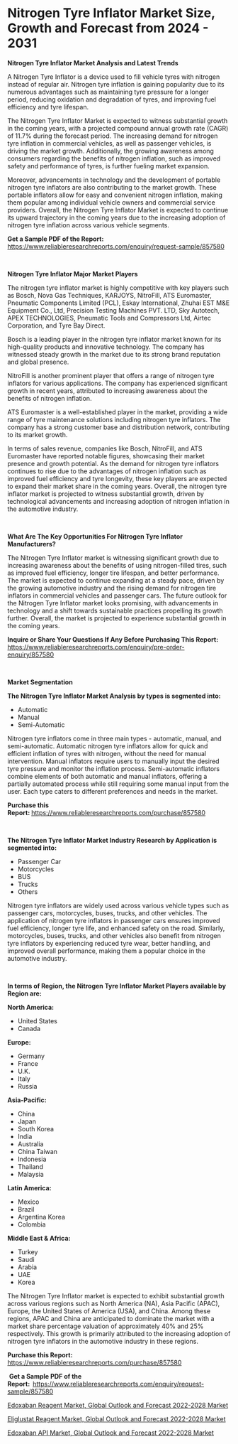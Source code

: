 <p><h1>Nitrogen Tyre Inflator Market Size, Growth and Forecast from 2024 - 2031</h1></p><p><strong>Nitrogen Tyre Inflator Market Analysis and Latest Trends</strong></p>
<p><p>A Nitrogen Tyre Inflator is a device used to fill vehicle tyres with nitrogen instead of regular air. Nitrogen tyre inflation is gaining popularity due to its numerous advantages such as maintaining tyre pressure for a longer period, reducing oxidation and degradation of tyres, and improving fuel efficiency and tyre lifespan.</p><p>The Nitrogen Tyre Inflator Market is expected to witness substantial growth in the coming years, with a projected compound annual growth rate (CAGR) of 11.7% during the forecast period. The increasing demand for nitrogen tyre inflation in commercial vehicles, as well as passenger vehicles, is driving the market growth. Additionally, the growing awareness among consumers regarding the benefits of nitrogen inflation, such as improved safety and performance of tyres, is further fueling market expansion.</p><p>Moreover, advancements in technology and the development of portable nitrogen tyre inflators are also contributing to the market growth. These portable inflators allow for easy and convenient nitrogen inflation, making them popular among individual vehicle owners and commercial service providers. Overall, the Nitrogen Tyre Inflator Market is expected to continue its upward trajectory in the coming years due to the increasing adoption of nitrogen tyre inflation across various vehicle segments.</p></p>
<p><strong>Get a Sample PDF of the Report:&nbsp;</strong> <a href="https://www.reliableresearchreports.com/enquiry/request-sample/857580">https://www.reliableresearchreports.com/enquiry/request-sample/857580</a></p>
<p>&nbsp;</p>
<p><strong>Nitrogen Tyre Inflator Major Market Players</strong></p>
<p><p>The nitrogen tyre inflator market is highly competitive with key players such as Bosch, Nova Gas Techniques, KARJOYS, NitroFill, ATS Euromaster, Pneumatic Components Limited (PCL), Eskay International, Zhuhai EST M&E Equipment Co., Ltd, Precision Testing Machines PVT. LTD, Sky Autotech, APEX TECHNOLOGIES, Pneumatic Tools and Compressors Ltd, Airtec Corporation, and Tyre Bay Direct. </p><p>Bosch is a leading player in the nitrogen tyre inflator market known for its high-quality products and innovative technology. The company has witnessed steady growth in the market due to its strong brand reputation and global presence.</p><p>NitroFill is another prominent player that offers a range of nitrogen tyre inflators for various applications. The company has experienced significant growth in recent years, attributed to increasing awareness about the benefits of nitrogen inflation.</p><p>ATS Euromaster is a well-established player in the market, providing a wide range of tyre maintenance solutions including nitrogen tyre inflators. The company has a strong customer base and distribution network, contributing to its market growth.</p><p>In terms of sales revenue, companies like Bosch, NitroFill, and ATS Euromaster have reported notable figures, showcasing their market presence and growth potential. As the demand for nitrogen tyre inflators continues to rise due to the advantages of nitrogen inflation such as improved fuel efficiency and tyre longevity, these key players are expected to expand their market share in the coming years. Overall, the nitrogen tyre inflator market is projected to witness substantial growth, driven by technological advancements and increasing adoption of nitrogen inflation in the automotive industry.</p></p>
<p>&nbsp;</p>
<p><strong>What Are The Key Opportunities For Nitrogen Tyre Inflator Manufacturers?</strong></p>
<p><p>The Nitrogen Tyre Inflator market is witnessing significant growth due to increasing awareness about the benefits of using nitrogen-filled tires, such as improved fuel efficiency, longer tire lifespan, and better performance. The market is expected to continue expanding at a steady pace, driven by the growing automotive industry and the rising demand for nitrogen tire inflators in commercial vehicles and passenger cars. The future outlook for the Nitrogen Tyre Inflator market looks promising, with advancements in technology and a shift towards sustainable practices propelling its growth further. Overall, the market is projected to experience substantial growth in the coming years.</p></p>
<p><strong>Inquire or Share Your Questions If Any Before Purchasing This Report:</strong> <a href="https://www.reliableresearchreports.com/enquiry/pre-order-enquiry/857580">https://www.reliableresearchreports.com/enquiry/pre-order-enquiry/857580</a></p>
<p>&nbsp;</p>
<p><strong>Market Segmentation</strong></p>
<p><strong>The Nitrogen Tyre Inflator Market Analysis by types is segmented into:</strong></p>
<p><ul><li>Automatic</li><li>Manual</li><li>Semi-Automatic</li></ul></p>
<p><p>Nitrogen tyre inflators come in three main types - automatic, manual, and semi-automatic. Automatic nitrogen tyre inflators allow for quick and efficient inflation of tyres with nitrogen, without the need for manual intervention. Manual inflators require users to manually input the desired tyre pressure and monitor the inflation process. Semi-automatic inflators combine elements of both automatic and manual inflators, offering a partially automated process while still requiring some manual input from the user. Each type caters to different preferences and needs in the market.</p></p>
<p><strong>Purchase this Report:&nbsp;</strong><a href="https://www.reliableresearchreports.com/purchase/857580">https://www.reliableresearchreports.com/purchase/857580</a></p>
<p>&nbsp;</p>
<p><strong>The Nitrogen Tyre Inflator Market Industry Research by Application is segmented into:</strong></p>
<p><ul><li>Passenger Car</li><li>Motorcycles</li><li>BUS</li><li>Trucks</li><li>Others</li></ul></p>
<p><p>Nitrogen tyre inflators are widely used across various vehicle types such as passenger cars, motorcycles, buses, trucks, and other vehicles. The application of nitrogen tyre inflators in passenger cars ensures improved fuel efficiency, longer tyre life, and enhanced safety on the road. Similarly, motorcycles, buses, trucks, and other vehicles also benefit from nitrogen tyre inflators by experiencing reduced tyre wear, better handling, and improved overall performance, making them a popular choice in the automotive industry.</p></p>
<p>&nbsp;</p>
<p><strong>In terms of Region, the Nitrogen Tyre Inflator Market Players available by Region are:</strong></p>
<p>
    <p> <strong> North America: </strong>
        <ul>
            <li>United States</li>
            <li>Canada</li>
        </ul>
        </p> 
    <p> <strong> Europe: </strong>
        <ul>
            <li>Germany</li>
            <li>France</li>
            <li>U.K.</li>
            <li>Italy</li>
            <li>Russia</li>
        </ul>
        </p> 
    <p> <strong> Asia-Pacific: </strong>
        <ul>
            <li>China</li>
            <li>Japan</li>
            <li>South Korea</li>
            <li>India</li>
            <li>Australia</li>
            <li>China Taiwan</li>
            <li>Indonesia</li>
            <li>Thailand</li>
            <li>Malaysia</li>
        </ul>
        </p> 
    <p> <strong> Latin America: </strong>
        <ul>
            <li>Mexico</li>
            <li>Brazil</li>
            <li>Argentina Korea</li>
            <li>Colombia</li>
        </ul>
        </p> 
    <p> <strong> Middle East & Africa: </strong>
        <ul>
            <li>Turkey</li>
            <li>Saudi</li>
            <li>Arabia</li>
            <li>UAE</li>
            <li>Korea</li>
        </ul>
    </p>
    </p>
<p><p>The Nitrogen Tyre Inflator market is expected to exhibit substantial growth across various regions such as North America (NA), Asia Pacific (APAC), Europe, the United States of America (USA), and China. Among these regions, APAC and China are anticipated to dominate the market with a market share percentage valuation of approximately 40% and 25% respectively. This growth is primarily attributed to the increasing adoption of nitrogen tyre inflators in the automotive industry in these regions.</p></p>
<p><strong>Purchase this Report: </strong><a href="https://www.reliableresearchreports.com/purchase/857580">https://www.reliableresearchreports.com/purchase/857580</a></p>
<p>&nbsp;<strong>Get a Sample PDF of the Report:&nbsp;&nbsp;</strong><a href="https://www.reliableresearchreports.com/enquiry/request-sample/857580">https://www.reliableresearchreports.com/enquiry/request-sample/857580</a></p>
<p><strong></strong></p>
<p><p><a href="https://view.publitas.com/reportprime-1/edoxaban-reagent-market-global-outlook-and-forecast-2022-2028-market-research-report-unlocks-analysis-on-the-market-financial-status-market-size-and-market-revenue-upto-2030/">Edoxaban Reagent Market, Global Outlook and Forecast 2022-2028 Market</a></p><p><a href="https://view.publitas.com/reportprime-1/eliglustat-reagent-market-global-outlook-and-forecast-2022-2028-market-growth-market-trends-covid-19-impact-and-forecasts-for-period-from-2023-2030/">Eliglustat Reagent Market, Global Outlook and Forecast 2022-2028 Market</a></p><p><a href="https://view.publitas.com/reportprime-1/edoxaban-api-market-global-outlook-and-forecast-2022-2028-market-share-market-new-trends-analysis-report-by-type-by-application-by-end-use-by-region-and-segment-forecasts-2023-2030/">Edoxaban API Market, Global Outlook and Forecast 2022-2028 Market</a></p></p>